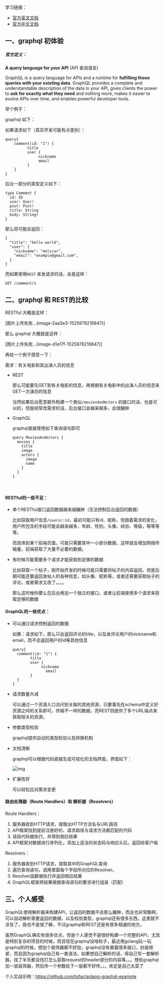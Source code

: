 学习链接：

+ [官方英文文档](https://graphql.org/)
+ [官方中文文档](http://graphql.cn/learn/queries/) 

## 一、graphql 初体验

##### 官方定义：

**A query language for your API** (API 查询语言)

GraphQL is a query language for APIs and a runtime for **fulfilling those queries with your existing data**. GraphQL provides a complete and understandable description of the data in your API, gives clients the power to **ask for exactly what they need** and nothing more, makes it easier to evolve APIs over time, and enables powerful developer tools.

举个例子：

graphql 如下：

如果请求如下（真实开发可能有点差别）：

```
query{ 
	comment(id: "1") { 
	      title 
	      user { 
	           nickname
               email
	      } 
	}
}
```

后台一部分的类型定义如下：

```
type Comment {
  id: ID
  user: User!
  post: Post!
  title: String
  body: String!
}
```

那么将可能会返回：

```
{
  "title": "hello world",
  "user": {
    "nickname": "molscar",
    "email": "example@gmail.com",
  }
}
```

而如果使用`REST` 来发请求的话，会是这样：

```
GET /comment/1
```

## 二、graphql 和 REST的比较

RESTful 大概是这样：

[图片上传失败...(image-2aa3e3-1525878216847)]



那么 graphql 大概就是这样：

[图片上传失败...(image-d1e17f-1525878216847)]

再给一个例子感受一下：

需求：有关电影和其出演人员的信息

+ REST

  那么可能要先GET到有关电影的信息，再根据有关电影中的出演人员的信息来GET一次演员的信息

  当然如果后台愿意额外构建一个类似`/moviesAndActors` 的接口的话，也是可以的，但是经常改需求的话，后台接口会越来越多，会很臃肿

+ GraphQL

  graphql直接使用如下查询语句即可

  ```
  query MoviesAndActors {
    movies {
      title
      image
      actors {
        image
        name
      }
    }
  }
  ```

  ​

#### RESTful的一些不足：

+ 单个RESTful接口返回数据越来越臃肿（无法控制后台返回的数据）

  比如获取用户信息`/users/:id`，最初可能只有id、昵称，但随着需求的变化，用户所包含的字段可能会越来越多，年龄、性别、头像、经验、等级，等等等等。

  而具体到某个前端页面，可能只需要其中一小部分数据，这样就会增加网络传输量，前端获取了大量不必要的数据。

+ 有时候可能需要多个请求才能获取到足够的数据

  比如获取一个帖子，刚开始开发的时候可能只需要将帖子的内容返回，但是后期可能还要返回发帖人的各种信息，如头像、昵称等，或者还需要获取帖子的评论，或者需求又改了。。。。

  那么这时候你要么在后台再加一个独立的接口，或者让前端使用多个请求来获取足够的数据

#### GraphQL的一些优点：

+ 可以通过请求控制返回的数据

  如果：请求如下，那么只会返回评论的title，以及发评论用户的nickname和email，而不会返回用户的id等其他信息

  ```
  query{ 
  	comment(id: "1") { 
  	      title 
  	      user { 
  	           nickname
                 email
  	      } 
  	}
  }
  ```

+ 请求数量大减

  可以通过一个资源入口访问到关联的其他资源，只要事先在schema中定义好资源之间的关系即可，传输不一样的数据，而REST则提供了多个URL端点来获取相关的资源。

+ 参数类型检验

  graphql提供自动的类型检验以及转换机制

+ 文档清晰

  graphql可以根据代码直接生成可视化的文档界面，界面如下：

  ![img](http://upload-images.jianshu.io/upload_images/7109326-3ae4173af54742f2?imageMogr2/auto-orient/strip%7CimageView2/2/w/1240)

+ 扩展性好

  可以轻松应对需求变更



#### 路由处理器（Route Handlers）和 解析器（Resolvers）

Route Handlers：

1. 服务器收到HTTP请求，提取出HTTP方法名与URL路径
2. API框架找到提前注册好的、请求路径与请求方法都匹配的代码
3. 该段代码被执行，并得到相应结果
4. API框架对数据进行序列化，添加上适当的状态码与响应头后，返回给客户端

Resolvers：

1. 服务器收到HTTP请求，提取其中的GraphQL查询
2. 遍历查询语句，调用里面每个字段所对应的Resolver。
3. Resolver函数被执行并返回相应结果
4. GraphQL框架把结果根据查询语句的要求进行组装（匹配）



## 三、个人感受

GraphQL使用解析器来构建API，让返回的数据不会那么臃肿，而且也非常酷啊，可以自动解析需要返回的数据，以及校验类型，graphql还有很多东西，这里就不涉及了，我也不是很了解，不过graphql和REST还是有很多相通的地方。

虽然GraphQL确实有很多优点，但是个人感觉不是很好构建一个完整的API，尤其是特别复杂的项目的时候，而且现在graphql没啥轮子，最近用golang玩一玩graphql的时候，想加个装饰器都不好加，graphql没有暴露很多接口，封装很紧，而且因为graphql自己有一套语法，如果想自己解析的话，得自己写一套解析器，找了半天都没找打怎么获取request的header部分的内容等。。。想给graphql加一层装饰器，然后传一个参数给下一层都不好传。。。肯定是自己太菜了

个人实战示例：https://github.com/tofar/golang-graphql-example
